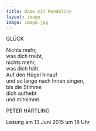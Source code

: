 ```yaml
---
title: Dame mit Mandoline
layout: image
image: image.jpg
---
```


GLÜCK

Nichts mehr,  
was dich treibt,  
nichts mehr,  
was dich hält.  
Auf den Hügel hinauf  
und so lange nach Innen singen,  
bis die Stimme  
dich aufhebt  
und mitnimmt. 

PETER HÄRTLING    

Lesung am 13.Juni 2015 um 18 Uhr
